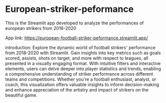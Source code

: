 # European-striker-peformance
This is the Streamlit app developed to analyze the performances of european strikers  from 2018-2020

App link: https://european-football-striker-peformance.streamlit.app/

introduction:  Explore the dynamic world of football strikers' performance from 2018-2020 with Streamlit. Gain insights into key metrics such as goals scored, assists, shots on target, and more with respect to leagues, all presented in a visually engaging format. With intuitive filters and interactive elements, users can delve deeper into player statistics and trends, enabling a comprehensive understanding of striker performance across different teams and competitions. Whether you're a football enthusiast, analyst, or coach, this visualization offers valuable insights to inform decision-making and enhance appreciation of the artistry and impact of strikers on the beautiful game. 
